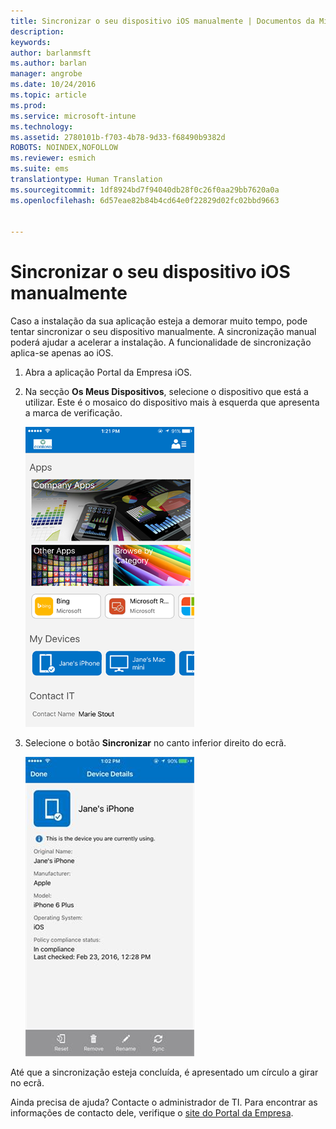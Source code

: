 ```yaml
---
title: Sincronizar o seu dispositivo iOS manualmente | Documentos da Microsoft
description: 
keywords: 
author: barlanmsft
ms.author: barlan
manager: angrobe
ms.date: 10/24/2016
ms.topic: article
ms.prod: 
ms.service: microsoft-intune
ms.technology: 
ms.assetid: 2780101b-f703-4b78-9d33-f68490b9382d
ROBOTS: NOINDEX,NOFOLLOW
ms.reviewer: esmich
ms.suite: ems
translationtype: Human Translation
ms.sourcegitcommit: 1df8924bd7f94040db28f0c26f0aa29bb7620a0a
ms.openlocfilehash: 6d57eae82b84b4cd64e0f22829d02fc02bbd9663


---
```



# <a name="sync-your-ios-device-manually"></a>Sincronizar o seu dispositivo iOS manualmente

Caso a instalação da sua aplicação esteja a demorar muito tempo, pode tentar sincronizar o seu dispositivo manualmente. A sincronização manual poderá ajudar a acelerar a instalação. A funcionalidade de sincronização aplica-se apenas ao iOS.

1. Abra a aplicação Portal da Empresa iOS.

2. Na secção **Os Meus Dispositivos**, selecione o dispositivo que está a utilizar. Este é o mosaico do dispositivo mais à esquerda que apresenta a marca de verificação.

    ![Ecrã do dispositivo com a secção Os Meus Dispositivos](./media/ios-sync-1-comp-portal-apps.png)

3.  Selecione o botão **Sincronizar** no canto inferior direito do ecrã.

    ![Detalhes do dispositivo com o botão Sincronizar](./media/ios-sync-2-sync-button.png)

Até que a sincronização esteja concluída, é apresentado um círculo a girar no ecrã.

Ainda precisa de ajuda? Contacte o administrador de TI. Para encontrar as informações de contacto dele, verifique o [site do Portal da Empresa](http://portal.manage.microsoft.com).



<!--HONumber=Dec16_HO3-->


